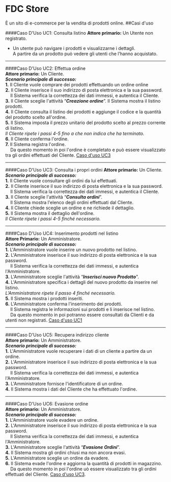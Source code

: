 # FDC Store
È un sito di e-commerce per la vendita di prodotti online.
##Casi d'uso

####Caso D'Uso UC1: Consulta listino <a name="UC1"></a>
**Attore primario:** Un Utente non registrato.  
+ Un utente può navigare i prodotti e visualizzarne i dettagli.  
A partire da un prodotto può vedere gli utenti che l’hanno acquistato.

_ _ _ _ _
####Caso D'Uso UC2: Effettua ordine  
**Attore primario:** Un Cliente.  
**_Scenario principale di successo:_**  
**1.** Il Cliente vuole comprare dei prodotti effettuando un ordine online  
**2.** Il Cliente inserisce il suo indirizzo di posta elettronica e la sua password.  
&nbsp;&nbsp;&nbsp;&nbsp;Il Sistema verifica la correttezza dei dati immessi, e autentica il Cliente.   
**3.** Il Cliente sceglie l'attività “**_Creazione ordine_**”. Il Sistema mostra il listino prodotti.  
**4.** Il Cliente consulta il listino dei prodotti e aggiunge il codice e la quantità del prodotto scelto all'ordine.  
**5.** Il Sistema imposta il prezzo unitario del prodotto scelto al prezzo corrente di listino.  
_Il Cliente ripete i passi 4-5 fino a che non indica che ha terminato._  
**6.** Il Cliente conferma l'ordine.  
**7.** Il Sistema registra l'ordine.  
&nbsp;&nbsp;&nbsp;&nbsp;Da questo momento in poi l'ordine è completato e può essere visualizzato tra gli ordini  effettuati del Cliente. [Caso d'uso UC3](UC3)

_ _ _ _ _
####Caso D'Uso UC3: Consulta i propri ordini  <a name="UC3"></a>
**Attore primario:** Un Cliente.   
**_Scenario principale di successo:_**  
**1.** Il Cliente vuole consultare gli ordini da lui effettuati.  
**2.** Il Cliente inserisce il suo indirizzo di posta elettronica e la sua password.  
&nbsp;&nbsp;&nbsp;&nbsp;Il Sistema verifica la correttezza dei dati immessi, e autentica il Cliente.  
**3.** Il Cliente sceglie l'attività “**_Consulta ordini_**”.  
&nbsp;&nbsp;&nbsp;&nbsp;Il Sistema mostra l'elenco degli ordini effettuati dal Cliente.  
**4.** Il Cliente chiede sceglie un ordine e ne richiede il dettaglio.  
**5.** Il Sistema mostra il dettaglio dell'ordine.  
_Il Cliente ripete i passi 4-5 finché necessario._  

_ _ _ _ _
####Caso D'Uso UC4: Inserimento prodotti nel listino  
**Attore Primario:** Un Amministratore.  
**_Scenario principale di successo:_**  
**1.** L'Amministratore vuole inserire un nuovo prodotto nel listino.  
**2.** L'Amministratore inserisce il suo indirizzo di posta elettronica e la sua password.  
&nbsp;&nbsp;&nbsp;&nbsp;Il Sistema verifica la correttezza dei dati immessi, e autentica l'Amministratore.  
**3.** L'Amministratore sceglie l'attività “**_Inserisci nuovo Prodotto_**".  
**4.** L'Amministratore specifica i dettagli del nuovo prodotto da inserire nel listino.   
_L'Amministratore ripete il passo 4 finché necessario._  
**5.** Il Sistema mostra i prodotti inseriti.  
**6.** L'Amministratore conferma l'inserimento dei prodotti.  
&nbsp;&nbsp;&nbsp;&nbsp;Il Sistema registra le informazioni sui prodotti e li inserisce nel listino.  
&nbsp;&nbsp;&nbsp;&nbsp;Da questo momento in poi potranno essere consultati da Clienti e da utenti non registrati. [Caso d'uso UC1](UC1)

_ _ _ _ _
####Caso D'Uso UC5: Recupera indirizzo cliente  
**Attore primario:** Un Amministratore.  
**_Scenario principale di successo:_**  
**1.** L'Amministratore vuole recuperare i dati di un cliente a partire da un ordine.  
**2.** L'Amministratore inserisce il suo indirizzo di posta elettronica e la sua password.  
&nbsp;&nbsp;&nbsp;&nbsp;Il Sistema verifica la correttezza dei dati immessi, e autentica l'Amministratore.  
**3.** L'Amministratore fornisce l'identificatore di un ordine.  
**4.** Il Sistema mostra i dati del Cliente che ha effettuato l'ordine.  

_ _ _ _ _
####Caso D'Uso UC6: Evasione ordine  
**Attore primario:** Un Amministratore.  
**_Scenario principale di successo:_**  
**1.** L'Amministratore vuole evadere un ordine.  
**2.** L'Amministratore inserisce il suo indirizzo di posta elettronica e la sua password.  
&nbsp;&nbsp;&nbsp;&nbsp;Il Sistema verifica la correttezza dei dati immessi, e autentica l'Amministratore.  
**3.** L'Amministratore sceglie l'attività “**_Evasione Ordini_**”.  
**4.** Il Sistema mostra gli ordini chiusi ma non ancora evasi.  
**5.** L'Amministratore sceglie un ordine da evadere.  
**6.** Il Sistema evade l'ordine e aggiorna la quantità di prodotti in magazzino.  
&nbsp;&nbsp;&nbsp;&nbsp;Da questo momento in poi l'ordine uò essere visualizzato tra gli ordini effettuati del Cliente. [Caso d'uso UC3](UC3).
